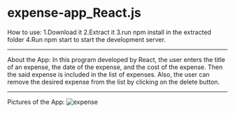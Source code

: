 # expense-app_React.js
How to use:
1.Download it
2.Extract it
3.run npm install in the extracted folder
4.Run npm start to start the development server.
__________________
About the App:
In this program developed by React, the user enters the title of an expense, the date of the expense, and the cost of the expense. Then the said expense is included in the list of expenses. Also, the user can remove the desired expense from the list by clicking on the delete button.
__________________
Pictures of the App:
![expense](https://github.com/arimoa/expense-app_React.js/assets/134084996/72d4464d-d3de-4373-bd95-06e11e3c4659)

